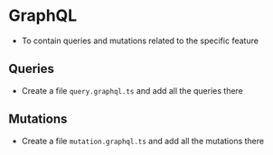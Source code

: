 # GraphQL

- To contain queries and mutations related to the specific feature

## Queries

- Create a file `query.graphql.ts` and add all the queries there

## Mutations

- Create a file `mutation.graphql.ts` and add all the mutations there